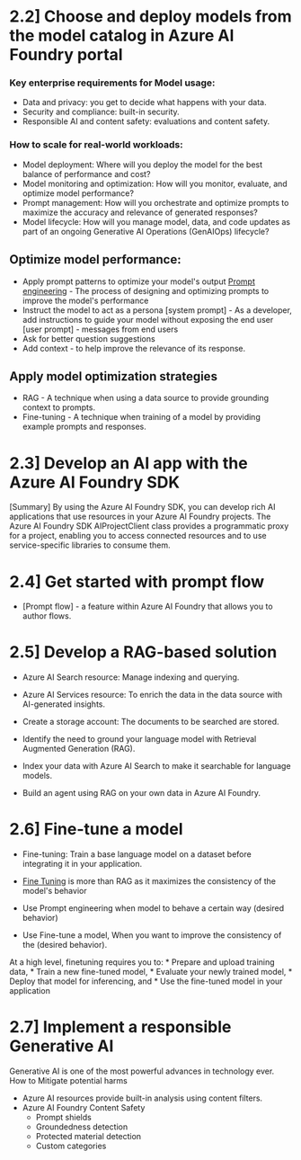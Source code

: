 # 2.2] Choose and deploy models from the model catalog in Azure AI Foundry portal

### Key enterprise requirements for Model usage:
   * Data and privacy: you get to decide what happens with your data.
   * Security and compliance: built-in security.
   * Responsible AI and content safety: evaluations and content safety.

### How to scale for real-world workloads:
   * Model deployment: Where will you deploy the model for the best balance of performance and cost?
   * Model monitoring and optimization: How will you monitor, evaluate, and optimize model performance?
   * Prompt management: How will you orchestrate and optimize prompts to maximize the accuracy and relevance of generated responses?
   * Model lifecycle: How will you manage model, data, and code updates as part of an ongoing Generative AI Operations (GenAIOps) lifecycle?

## Optimize model performance:

   * Apply prompt patterns to optimize your model's output
[Prompt engineering](https://learn.microsoft.com/en-us/azure/ai-services/openai/concepts/prompt-engineering?tabs=chat) - The process of designing and optimizing prompts to improve the model's performance 
   * Instruct the model to act as a persona
[system prompt] - As a developer, add instructions to guide your model without exposing the end user
[user prompt] - messages from end users
   * Ask for better question suggestions
   * Add context - to help improve the relevance of its response.

## Apply model optimization strategies

   * RAG - A technique when using a data source to provide grounding context to prompts.
   * Fine-tuning - A technique when training of a model by providing example prompts and responses.

# 2.3] Develop an AI app with the Azure AI Foundry SDK
[Summary]
By using the Azure AI Foundry SDK, you can develop rich AI applications that use resources in your Azure AI Foundry projects. The Azure AI Foundry SDK AIProjectClient class provides a programmatic proxy for a project, enabling you to access connected resources and to use service-specific libraries to consume them.

# 2.4] Get started with prompt flow
   * [Prompt flow] - a feature within Azure AI Foundry that allows you to author flows.

# 2.5] Develop a RAG-based solution 
   * Azure AI Search resource: Manage indexing and querying.
   * Azure AI Services resource: To enrich the data in the data source with AI-generated insights.
   * Create a storage account:  The documents to be searched are stored.

   * Identify the need to ground your language model with Retrieval Augmented Generation (RAG).
   * Index your data with Azure AI Search to make it searchable for language models.
   * Build an agent using RAG on your own data in Azure AI Foundry.

# 2.6] Fine-tune a model
   * Fine-tuning: Train a base language model on a dataset before integrating it in your application.
   * [Fine Tuning](https://learn.microsoft.com/en-us/training/modules/finetune-model-copilot-ai-studio/2-understand-finetune) is more than RAG as it maximizes the consistency of the model's behavior

   * Use Prompt engineering when model to behave a certain way (desired behavior)
   * Use Fine-tune a model, When you want to improve the consistency of the (desired behavior). 

   At a high level, finetuning requires you to:
      * Prepare and upload training data,
      * Train a new fine-tuned model,
      * Evaluate your newly trained model,
      * Deploy that model for inferencing, and
      * Use the fine-tuned model in your application

# 2.7] Implement a responsible Generative AI
   Generative AI is one of the most powerful advances in technology ever.
   How to Mitigate potential harms
   * Azure AI resources provide built-in analysis using content filters.
   * Azure AI Foundry Content Safety
      * Prompt shields
      * Groundedness detection
      * Protected material detection
      * Custom categories